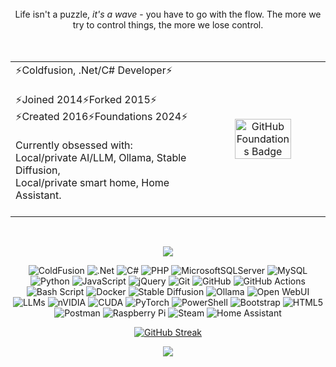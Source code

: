 <div align="center"><br>
Life isn't a puzzle, <em>it's a wave</em> - you have to go with the flow. The more we try to control things, the more we lose control.</em>
</div>
<br><br>
<table style="border:0" align="center">
  <tr>
    <td>
      ⚡Coldfusion, .Net/C# Developer⚡ <br><br>
      ⚡Joined 2014⚡Forked 2015⚡<br>
      ⚡Created 2016⚡Foundations 2024⚡<br>
      <br>
      Currently obsessed with: <br>
      Local/private AI/LLM, Ollama, Stable Diffusion, <br>
      Local/private smart home, Home Assistant.<br><br>
    </td>
    <td rowspan="3" align="center">
     <a href="https://www.credly.com/badges/ed0a46c0-d3e3-43a1-aa29-9ce3441f21d5">
        <img src="https://images.credly.com/size/340x340/images/024d0122-724d-4c5a-bd83-cfe3c4b7a073/image.png" alt="GitHub Foundations Badge" style="width:70%;">
      </a>
</td>
  </tr>
</table>
<br>

<div align="center">
  
[![](https://visitcount.itsvg.in/api?id=christie304&icon=6&color=9)](https://visitcount.itsvg.in)
  
<!---# 💻 Tech Stack:--->

![ColdFusion](https://img.shields.io/badge/ColdFusion-%235391FE.svg?style=for-the-badge&logo=powershell&logoColor=white) ![.Net](https://img.shields.io/badge/.NET-5C2D91?style=for-the-badge&logo=.net&logoColor=white) ![C#](https://img.shields.io/badge/c%23-%23239120.svg?style=for-the-badge&logo=c-sharp&logoColor=white) ![PHP](https://img.shields.io/badge/php-%23777BB4.svg?style=for-the-badge&logo=php&logoColor=white) ![MicrosoftSQLServer](https://img.shields.io/badge/Microsoft%20SQL%20Server-CC2927?style=for-the-badge&logo=microsoft%20sql%20server&logoColor=white) 
![MySQL](https://img.shields.io/badge/mysql-4479A1.svg?style=for-the-badge&logo=mysql&logoColor=white) 
![Python](https://img.shields.io/badge/python-3670A0?style=for-the-badge&logo=python&logoColor=ffdd54) 
![JavaScript](https://img.shields.io/badge/javascript-%23323330.svg?style=for-the-badge&logo=javascript&logoColor=%23F7DF1E) 
![jQuery](https://img.shields.io/badge/jquery-%230769AD.svg?style=for-the-badge&logo=jquery&logoColor=white) 
![Git](https://img.shields.io/badge/git-%23F05033.svg?style=for-the-badge&logo=git&logoColor=white) ![GitHub](https://img.shields.io/badge/github-%23121011.svg?style=for-the-badge&logo=github&logoColor=white) ![GitHub Actions](https://img.shields.io/badge/github%20actions-%232671E5.svg?style=for-the-badge&logo=githubactions&logoColor=white) ![Bash Script](https://img.shields.io/badge/bash_script-%23121011.svg?style=for-the-badge&logo=gnu-bash&logoColor=white)  ![Docker](https://img.shields.io/badge/docker-%230db7ed.svg?style=for-the-badge&logo=docker&logoColor=white)  ![Stable Diffusion](https://img.shields.io/badge/Stable%20Diffusion-%23121011.svg?style=for-the-badge&logo=openai&logoColor=white)
![Ollama](https://img.shields.io/badge/Ollama-%23000000.svg?style=for-the-badge&logo=ghost&logoColor=white) ![Open WebUI](https://img.shields.io/badge/Open%20WebUI-%23212121.svg?style=for-the-badge&logo=windows-terminal&logoColor=white)
![LLMs](https://img.shields.io/badge/Local%20LLMs-%23323330.svg?style=for-the-badge&logo=brains&logoColor=white)
 ![nVIDIA](https://img.shields.io/badge/nVIDIA-%2376B900.svg?style=for-the-badge&logo=nVIDIA&logoColor=white) ![CUDA](https://img.shields.io/badge/CUDA-76B900?style=for-the-badge&logo=nvidia&logoColor=white) ![PyTorch](https://img.shields.io/badge/PyTorch-%23EE4C2C.svg?style=for-the-badge&logo=pytorch&logoColor=white) ![PowerShell](https://img.shields.io/badge/PowerShell-%235391FE.svg?style=for-the-badge&logo=powershell&logoColor=white) ![Bootstrap](https://img.shields.io/badge/bootstrap-%23563D7C.svg?style=for-the-badge&logo=bootstrap&logoColor=white)
![HTML5](https://img.shields.io/badge/html5-%23E34F26.svg?style=for-the-badge&logo=html5&logoColor=white) ![Postman](https://img.shields.io/badge/Postman-FF6C37?style=for-the-badge&logo=postman&logoColor=white) 
![Raspberry Pi](https://img.shields.io/badge/-Raspberry_Pi-C51A4A?style=for-the-badge&logo=Raspberry-Pi)  ![Steam](https://img.shields.io/badge/steam-%23000000.svg?style=for-the-badge&logo=steam&logoColor=white)  ![Home Assistant](https://img.shields.io/badge/home%20assistant-%2341BDF5.svg?style=for-the-badge&logo=home-assistant&logoColor=white)

<!---# 📊 GitHub Stats:--->
<!----![](https://github-readme-stats.vercel.app/api?username=christie304&theme=dark&hide_border=false&include_all_commits=true&count_private=true)<br/>---->
<!----![](https://nirzak-streak-stats.vercel.app/?user=christie304&theme=dark&hide_border=false)<br/>--->
<!-----------![](https://github-readme-stats.vercel.app/api/top-langs/?username=christie304&theme=dark&hide_border=false&include_all_commits=true&count_private=true&layout=compact)-------->

[![GitHub Streak](https://streak-stats.demolab.com?user=christie304&theme=dracula&hide_total_contributions=true)](https://git.io/streak-stats)

<!---## 🏆 GitHub Trophies--->
![](https://github-profile-trophy.vercel.app/?username=christie304&theme=onedark&no-frame=true&no-bg=false&margin-w=4)

<!----### ✍️ Random Dev Quote
![](https://quotes-github-readme.vercel.app/api?type=horizontal&theme=radical)
---->



<!-- Proudly created with GPRM ( https://gprm.itsvg.in ) -->
  <!---------
    <h2> Metrics </h2>
<img src="https://img.shields.io/badge/php-777BB4.svg?style=flat-square&logo=php&logoColor=white" alt="PHP" />, 
<img src="https://img.shields.io/badge/sql-CC2927.svg?style=flat-square&logo=microsoft-sql-server&logoColor=white" alt="SQL" />, 
<img src="https://img.shields.io/badge/jquery-0769AD.svg?style=flat-square&logo=jquery&logoColor=white" alt="jQuery" />, 
<img src="https://img.shields.io/badge/c%23-239120.svg?style=flat-square&logo=c-sharp&logoColor=white" alt="C#" />, 
<img src="https://img.shields.io/badge/.NET-512BD4.svg?style=flat-square&logo=dotnet&logoColor=white" alt=".NET" />, 
<img src="https://img.shields.io/badge/coldfusion-3A4EBB.svg?style=flat-square" alt="ColdFusion" />, 
<img src="https://img.shields.io/badge/html5-E34F26.svg?style=flat-square&logo=html5&logoColor=white" alt="HTML" />, 
<img src="https://img.shields.io/badge/bootstrap-7952B3.svg?style=flat-square&logo=bootstrap&logoColor=white" alt="Bootstrap" />, 
<img src="https://img.shields.io/badge/github%20copilot-1B1F23.svg?style=flat-square&logo=github&logoColor=white" alt="GitHub Copilot" />, 
<img src="https://img.shields.io/badge/mssql-CC2927.svg?style=flat-square&logo=microsoft-sql-server&logoColor=white" alt="MSSQL" />, 
<img src="https://img.shields.io/badge/mysql-4479A1.svg?style=flat-square&logo=mysql&logoColor=white" alt="MySQL" /> 
  <br><br>
------------->
</div>
